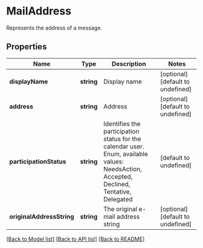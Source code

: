 # MailAddress

Represents the address of a message.

## Properties
Name | Type | Description | Notes
---- | ---- | ----------- | -----
**displayName** | **string** | Display name              | [optional] [default to undefined]
**address** | **string** | Address              | [optional] [default to undefined]
**participationStatus** | **string** | Identifies the participation status for the calendar user. Enum, available values: NeedsAction, Accepted, Declined, Tentative, Delegated | [default to undefined]
**originalAddressString** | **string** | The original e-mail address string              | [optional] [default to undefined]


[[Back to Model list]](README.md#documentation-for-models) [[Back to API list]](README.md#documentation-for-api-endpoints) [[Back to README]](README.md)

